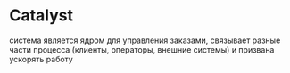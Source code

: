 # Catalyst
система является ядром для управления заказами, связывает разные части процесса (клиенты, операторы, внешние системы) и призвана ускорять работу
